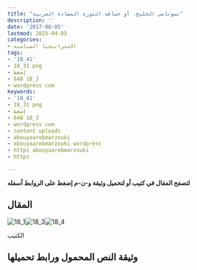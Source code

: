 ```yaml
---
title: "تسونامي الخليج، أو حماقة الثورة المضادة العربية"
description: ''
date: '2017-06-05'
lastmod: 2025-04-05
categories:
- الاستراتيجيا السياسية
tags:
- '18_41'
- 18_31 png
- إضغط
- 648 18_3
- wordpress com
keywords:
- '18_41'
- 18_31 png
- إضغط
- 648 18_3
- wordpress com
- content uploads
- abouyaarebmarzouki
- abouyaarebmarzouki wordpress
- https abouyaarebmarzouki
- https

---
```

**لتصفح المقال في كتيب أو لتحميل وثيقة و-ن-م إضغط على الروابط أسفله**

## المقال

![18_1](https://abouyaarebmarzouki.wordpress.com/wp-content/uploads/2017/06/18_11.png?w=648)![18_3](https://abouyaarebmarzouki.wordpress.com/wp-content/uploads/2017/06/18_31.png?w=648)![18_4](https://abouyaarebmarzouki.wordpress.com/wp-content/uploads/2017/06/18_41.png?w=648)

الكتيب

## وثيقة النص المحمول ورابط تحميلها

###
